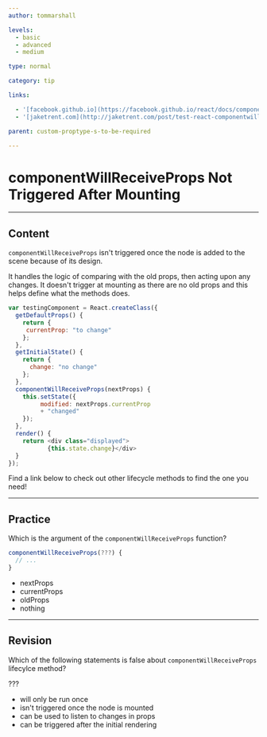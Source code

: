 ```yaml
---
author: tommarshall

levels:
  - basic
  - advanced
  - medium

type: normal

category: tip

links:

  - '[facebook.github.io](https://facebook.github.io/react/docs/component-specs.html ){website}'
  - '[jaketrent.com](http://jaketrent.com/post/test-react-componentwillreceiveprops/){website}'

parent: custom-proptype-s-to-be-required

---
```

# componentWillReceiveProps Not Triggered After Mounting

---
## Content

`componentWillReceiveProps` isn't triggered once the node is added to the scene because of its design.

It handles the logic of comparing with the old props, then acting upon any changes. It doesn't trigger at mounting as there are no old props and this helps define what the methods does.

```javascript
var testingComponent = React.createClass({
  getDefaultProps() {
    return {
     currentProp: "to change"
    };
  },
  getInitialState() {
    return {
      change: "no change"
    };
  },
  componentWillReceiveProps(nextProps) {
    this.setState({
         modified: nextProps.currentProp
         + "changed"
    });
  },
  render() {
    return <div class="displayed">
           {this.state.change}</div>
  }
});
```

Find a link below to check out other lifecycle methods to find the one you need!

---
## Practice

Which is the argument of the `componentWillReceiveProps` function?

```javascript
componentWillReceiveProps(???) {
  // ...
}
```

* nextProps
* currentProps
* oldProps
* nothing

---
## Revision

Which of the following statements is false about `componentWillReceiveProps` lifecylce method?

???

* will only be run once
* isn't triggered once the node is mounted
* can be used to listen to changes in props
* can be triggered after the initial rendering
 
